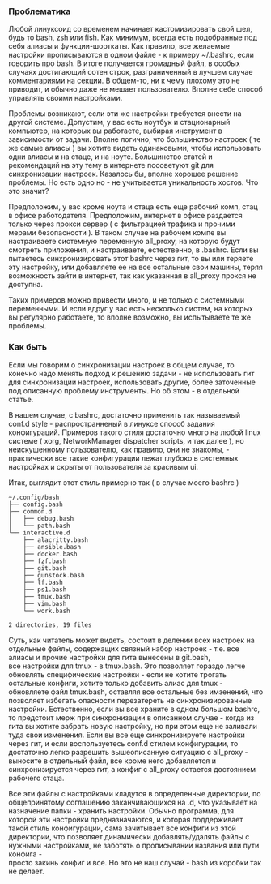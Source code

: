 ### Проблематика

Любой линуксоид со временем начинает кастомизировать свой шел, 
будь то bash, zsh или fish. 
Как минимум, 
всегда есть подобранные под себя алиасы и функции-шорткаты.
Как правило, 
все желаемые настройки прописываются в одном файле -
к примеру ~/.bashrc, если говорить про bash. 
В итоге получается громадный файл,
в особых случаях достигающий сотен строк, 
разграниченный в лучшем случае комментариями на секции.
В общем-то, 
ни к чему плохому это не приводит, 
и обычно даже не мешает пользователю. 
Вполне себе способ управлять своими настройками.

Проблемы возникают,
если эти же настройки требуется внести на другой системе. 
Допустим, 
у вас есть ноутбук и стационарный компьютер,
на которых вы работаете,
выбирая инструмент в зависимости от задачи.
Вполне логично,
что большинство настроек
( те же самые алиасы )
вы хотите видеть одинаковыми,
чтобы использовать одни алиасы и на стаце, и на ноуте.
Большинство статей и рекомендаций на эту тему в интернете посоветуют git для синхронизации настроек. 
Казалось бы, 
вполне хорошее решение проблемы.
Но есть одно но -
не учитывается уникальность хостов.
Что это значит?

Предположим, 
у вас кроме ноута и стаца есть еще рабочий комп, 
стац в офисе работодателя.
Предположим, 
интернет в офисе раздается только через прокси сервер 
( с фильтрацией трафика и прочими мерами безопасности ).
В таком случае на рабочем компе вы настраиваете системную переменную  all_proxy, на которую будут смотреть приложения,
и настраиваете, естественно, в .bashrc.
Если вы пытаетесь синхронизировать этот bashrc через гит,
то вы или теряете эту настройку,
или добавляете ее на все остальные свои машины,
теряя возможность зайти в интернет, 
так как указанная в all_proxy прокся не доступна.

Таких примеров можно привести много, и не только с системными переменными.
И если вдруг у вас есть несколько систем, на которых вы регулярно работаете, то вполне возможно, вы испытываете те же проблемы. 

### Как быть

Если мы говорим о синхронизации настроек в общем случае, 
то конечно надо менять подход к решению задачи - 
не использовать гит для синхронизации настроек, 
использовать другие, 
более заточенные под описанную проблему инструменты.
Но об этом - 
в отдельной статье.

В нашем случае, 
с bashrc, 
достаточно применить так называемый conf.d style -
распространненый в линуксе способ задания конфигураций.
Примеров такого стиля достаточно много на любой linux системе
( xorg, NetworkManager dispatcher scripts, и так далее ), 
но неискушенному пользователю,
как правило,
они не знакомы, - 
практически все такие конфигурации лежат глубоко в системных настройках
и скрыты от пользователя за красивым ui. 

Итак, выглядит этот стиль примерно так ( в случае моего bashrc )
```
~/.config/bash
├── config.bash
├── common.d
│   ├── debug.bash
│   └── path.bash
└── interactive.d
    ├── alacritty.bash
    ├── ansible.bash
    ├── docker.bash
    ├── fzf.bash
    ├── git.bash
    ├── gunstock.bash
    ├── lf.bash
    ├── ps1.bash
    ├── tmux.bash
    ├── vim.bash
    └── work.bash

2 directories, 19 files
```

Суть, 
как читатель может видеть, 
состоит в делении всех настроек на отдельные файлы, 
содержащих связный набор настроек - 
т.е. все алиасы и прочие настройки для гита вынесены в git.bash,  
все настройки для tmux - в tmux.bash. 
Это позволяет гораздо легче обновлять специфические настройки - 
если не хотите трогать остальные конфиги, 
хотите только добавить алиас для tmux - 
обновляете файл tmux.bash, 
оставляя все остальные без имзенений, 
что позволяет избегать опасности перезатереть не синхронизированные настройки. 
Естественно, 
если вы все храните в одном большом bashrc, 
то предстоит мерж при синхронизации в описанном случае - 
когда из гита вы хотите забрать новую настройку, 
но при этом еще не заливали туда свои изменения.
Если вы все еще синхронизируете настройки через гит, 
и если воспользуетесь conf.d стилем конфигурации, 
то достаточно легко разрешить вышеописанную ситуацию с all_proxy - 
выносите в отдельный файл, 
все кроме него добавляется и синхронизируется через гит, 
а конфиг с all_proxy остается достоянием рабочего стаца. 

Все эти файлы с настройками кладутся в определенные директории,
по общепринятому соглашению заканчивающихся на .d, 
что указывает на назначение папки - 
хранить настройки. 
Обычно программа, 
для которой эти настройки предназначаются, 
и которая поддерживает такой стиль конфигурации,
сама зачитывает все конфиги из этой директории,
что позволяет динамически добавлять/удалять файлы с нужными настройками,
не заботять о прописывании названия или пути конфига -  
просто закинь конфиг и все. Но это не наш случай - bash из коробки так не делает.

